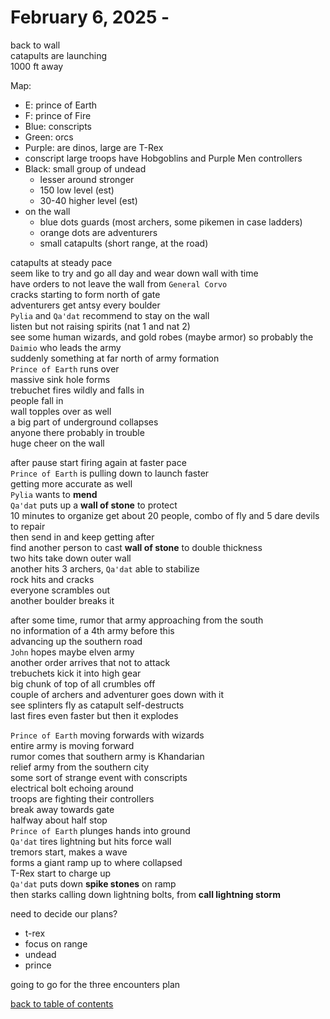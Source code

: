 # February 6, 2025 - 

back to wall  
catapults are launching  
1000 ft away  

Map:  
- E: prince of Earth  
- F: prince of Fire  
- Blue: conscripts  
- Green: orcs  
- Purple: are dinos, large are T-Rex  
- conscript large troops have Hobgoblins and Purple Men controllers  
- Black: small group of undead  
    - lesser around stronger  
    - 150 low level (est)
    - 30-40 higher level (est)
- on the wall
    - blue dots guards (most archers, some pikemen in case ladders)
    - orange dots are adventurers
    - small catapults (short range, at the road) 

catapults at steady pace  
seem like to try and go all day and wear down wall with time  
have orders to not leave the wall from `General Corvo`  
cracks starting to form north of gate  
adventurers get antsy every boulder  
`Pylia` and `Qa'dat` recommend to stay on the wall  
listen but not raising spirits (nat 1 and nat 2)  
see some human wizards, and gold robes (maybe armor) so probably the `Daimio` who leads the army  
suddenly something at far north of army formation  
`Prince of Earth` runs over  
massive sink hole forms  
trebuchet fires wildly and falls in  
people fall in  
wall topples over as well  
a big part of underground collapses  
anyone there probably in trouble  
huge cheer on the wall  

after pause start firing again at faster pace  
`Prince of Earth` is pulling down to launch faster  
getting more accurate as well  
`Pylia` wants to **mend**  
`Qa'dat` puts up a **wall of stone** to protect    
10 minutes to organize 
get about 20 people, combo of fly and 5 dare devils to repair  
then send in and keep getting after  
find another person to cast **wall of stone** to double thickness  
two hits take down outer wall  
another hits 3 archers, `Qa'dat` able to stabilize  
rock hits and cracks  
everyone scrambles out  
another boulder breaks it  

after some time, rumor that army approaching from the south  
no information of a 4th army before this  
advancing up the southern road  
`John` hopes maybe elven army  
another order arrives that not to attack  
trebuchets kick it into high gear  
big chunk of top of all crumbles off  
couple of archers and adventurer goes down with it  
see splinters fly as catapult self-destructs  
last fires even faster but then it explodes  

`Prince of Earth` moving forwards with wizards  
entire army is moving forward  
rumor comes that southern army is Khandarian  
relief army from the southern city  
some sort of strange event with conscripts  
electrical bolt echoing around  
troops are fighting their controllers  
break away towards gate  
halfway about half stop  
`Prince of Earth` plunges hands into ground  
`Qa'dat` tires lightning but hits force wall  
tremors start, makes a wave  
forms a giant ramp up to where collapsed  
T-Rex start to charge up  
`Qa'dat` puts down **spike stones** on ramp  
then starks calling down lightning bolts, from **call lightning storm**  

need to decide our plans?  
- t-rex
- focus on range
- undead
- prince 

going to go for the three encounters plan  

[back to table of contents](/sessions/README.md)
